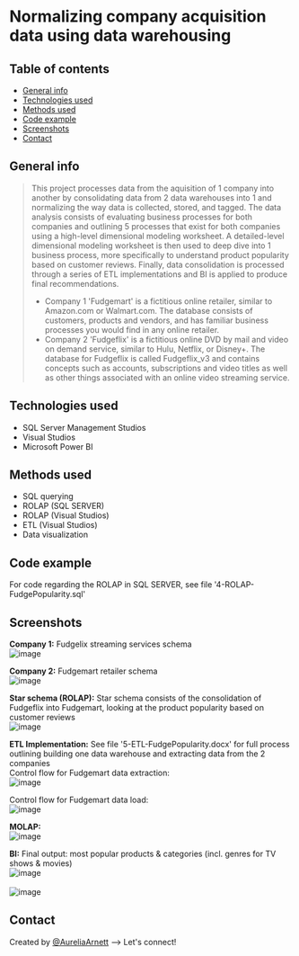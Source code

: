 # Normalizing company acquisition data using data warehousing

## Table of contents
* [General info](#general-info)
* [Technologies used](#technologies-used)
* [Methods used](#methods-used)
* [Code example](#code-example)
* [Screenshots](#screenshots)
* [Contact](#contact)

## General info
> This project processes data from the aquisition of 1 company into another by consolidating data from 2 data warehouses into 1 and normalizing the way data is collected, stored, and tagged. The data analysis consists of evaluating business processes for both companies and outlining 5 processes that exist for both companies using a high-level dimensional modeling worksheet. A detailed-level dimensional modeling worksheet is then used to deep dive into 1 business process, more specifically to understand product popularity based on customer reviews. Finally, data consolidation is processed through a series of ETL implementations and BI is applied to produce final recommendations.
>* Company 1 'Fudgemart' is a fictitious online retailer, similar to Amazon.com or Walmart.com. The database consists of customers, products and vendors, and has familiar business processes you would find in any online retailer.
>* Company 2 'Fudgeflix'  is a fictitious online DVD by mail and video on demand service, similar to Hulu, Netflix, or Disney+. The database for Fudgeflix is called Fudgeflix_v3 and contains concepts such as accounts, subscriptions and video titles as well as other things associated with an online video streaming service.

## Technologies used
* SQL Server Management Studios
* Visual Studios
* Microsoft Power BI

## Methods used
* SQL querying
* ROLAP (SQL SERVER)
* ROLAP (Visual Studios)
* ETL (Visual Studios)
* Data visualization

## Code example
For code regarding the ROLAP in SQL SERVER, see file '4-ROLAP-FudgePopularity.sql'

## Screenshots
**Company 1:** Fudgelix streaming services schema\
![image](https://user-images.githubusercontent.com/75768214/117604587-a7ec4280-b10a-11eb-9b46-ad7eb846cb21.png)

**Company 2:** Fudgemart retailer schema\
![image](https://user-images.githubusercontent.com/75768214/117604647-c5b9a780-b10a-11eb-98b3-f097cba22524.png)

**Star schema (ROLAP):** Star schema consists of the consolidation of Fudgeflix into Fudgemart, looking at the product popularity based on customer reviews\
![image](https://user-images.githubusercontent.com/75768214/117604779-1af5b900-b10b-11eb-88c3-4e9f4fad7093.png)

**ETL Implementation:** See file '5-ETL-FudgePopularity.docx' for full process outlining building one data warehouse and extracting data from the 2 companies\
Control flow for Fudgemart data extraction:\
![image](https://user-images.githubusercontent.com/75768214/117605730-47123980-b10d-11eb-8bc1-229f9b5bbed3.png)

Control flow for Fudgemart data load:\
![image](https://user-images.githubusercontent.com/75768214/117605649-15996e00-b10d-11eb-9ef3-351924199f5d.png)

**MOLAP:**\
![image](https://user-images.githubusercontent.com/75768214/117606183-2f878080-b10e-11eb-994b-36b5b7a7b96e.png)

**BI:** Final output: most popular products & categories (incl. genres for TV shows & movies)\
![image](https://user-images.githubusercontent.com/75768214/117605935-aff9b180-b10d-11eb-9880-3afd59dbac19.png)\
\
![image](https://user-images.githubusercontent.com/75768214/117605941-b38d3880-b10d-11eb-97c3-28404b770a04.png)

## Contact
Created by [@AureliaArnett](https://twitter.com/AureliaArnett) --> Let's connect!
